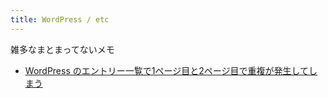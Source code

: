 ```yaml
---
title: WordPress / etc
---
```


雑多なまとまってないメモ

- [WordPress のエントリー一覧で1ページ目と2ページ目で重複が発生してしまう](../../../../d/2021/12/29/WordPress%20のエントリー一覧で1ページ目と2ページ目で重複が発生してしまう.md)


